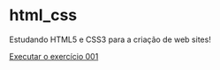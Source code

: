 # html_css
 Estudando HTML5 e CSS3 para a criação de web sites!

<a href="https://lucknoshi.github.io/html_css/exercicios/ex001/">Executar o exercício 001</a>